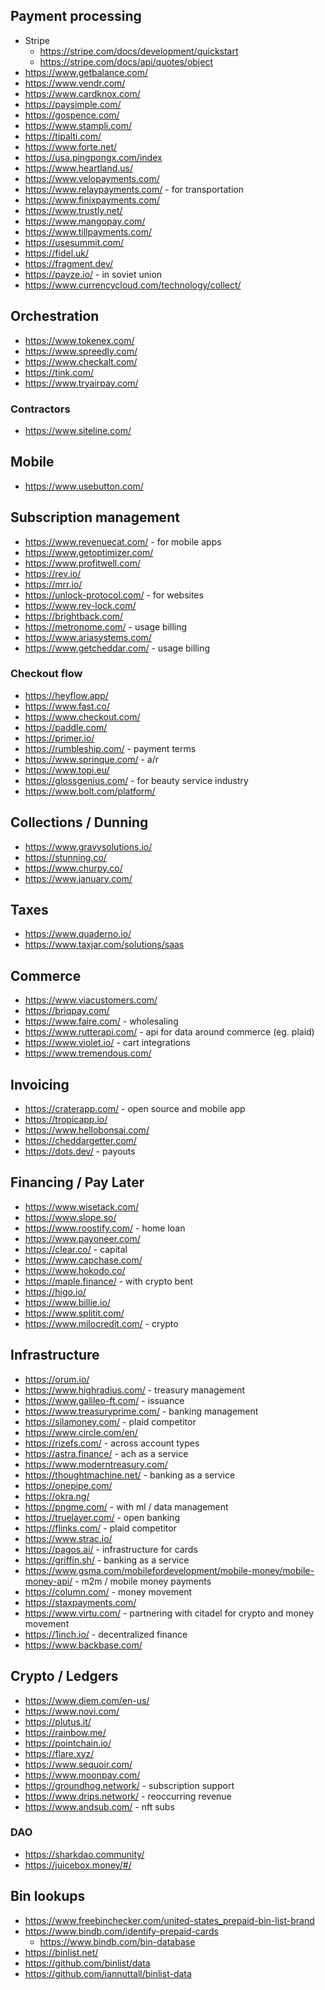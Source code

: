 ## Payment processing

- Stripe
  - https://stripe.com/docs/development/quickstart
  - https://stripe.com/docs/api/quotes/object
- https://www.getbalance.com/
- https://www.vendr.com/
- https://www.cardknox.com/
- https://paysimple.com/
- https://gospence.com/
- https://www.stampli.com/
- https://tipalti.com/
- https://www.forte.net/
- https://usa.pingpongx.com/index
- https://www.heartland.us/
- https://www.velopayments.com/
- https://www.relaypayments.com/ - for transportation
- https://www.finixpayments.com/
- https://www.trustly.net/
- https://www.mangopay.com/
- https://www.tillpayments.com/
- https://usesummit.com/
- https://fidel.uk/
- https://fragment.dev/
- https://payze.io/ - in soviet union
- https://www.currencycloud.com/technology/collect/

## Orchestration

- https://www.tokenex.com/
- https://www.spreedly.com/
- https://www.checkalt.com/
- https://tink.com/
- https://www.tryairpay.com/

### Contractors

- https://www.siteline.com/

## Mobile

- https://www.usebutton.com/

## Subscription management

- https://www.revenuecat.com/ - for mobile apps
- https://www.getoptimizer.com/
- https://www.profitwell.com/
- https://rev.io/
- https://mrr.io/
- https://unlock-protocol.com/ - for websites
- https://www.rev-lock.com/
- https://brightback.com/
- https://metronome.com/ - usage billing
- https://www.ariasystems.com/
- https://www.getcheddar.com/ - usage billing

### Checkout flow

- https://heyflow.app/
- https://www.fast.co/
- https://www.checkout.com/
- https://paddle.com/
- https://primer.io/
- https://rumbleship.com/ - payment terms
- https://www.sprinque.com/ - a/r
- https://www.topi.eu/
- https://glossgenius.com/ - for beauty service industry
- https://www.bolt.com/platform/

## Collections / Dunning

- https://www.gravysolutions.io/
- https://stunning.co/
- https://www.churpy.co/
- https://www.january.com/

## Taxes

- https://www.quaderno.io/
- https://www.taxjar.com/solutions/saas

## Commerce

- https://www.viacustomers.com/
- https://briqpay.com/
- https://www.faire.com/ - wholesaling
- https://www.rutterapi.com/ - api for data around commerce (eg. plaid)
- https://www.violet.io/ - cart integrations
- https://www.tremendous.com/

## Invoicing

- https://craterapp.com/ - open source and mobile app
- https://tropicapp.io/
- https://www.hellobonsai.com/
- https://cheddargetter.com/
- https://dots.dev/ - payouts

## Financing / Pay Later

- https://www.wisetack.com/
- https://www.slope.so/
- https://www.roostify.com/ - home loan
- https://www.payoneer.com/
- https://clear.co/ - capital
- https://www.capchase.com/
- https://www.hokodo.co/
- https://maple.finance/ - with crypto bent
- https://higo.io/
- https://www.billie.io/
- https://www.splitit.com/
- https://www.milocredit.com/ - crypto

## Infrastructure

- https://orum.io/
- https://www.highradius.com/ - treasury management
- https://www.galileo-ft.com/ - issuance
- https://www.treasuryprime.com/ - banking management
- https://silamoney.com/ - plaid competitor
- https://www.circle.com/en/
- https://rizefs.com/ - across account types
- https://astra.finance/ - ach as a service
- https://www.moderntreasury.com/
- https://thoughtmachine.net/ - banking as a service
- https://onepipe.com/
- https://okra.ng/
- https://pngme.com/ - with ml / data management
- https://truelayer.com/ - open banking
- https://flinks.com/ - plaid competitor
- https://www.strac.io/
- https://pagos.ai/ - infrastructure for cards
- https://griffin.sh/ - banking as a service
- https://www.gsma.com/mobilefordevelopment/mobile-money/mobile-money-api/ - m2m / mobile money payments
- https://column.com/ - money movement
- https://staxpayments.com/
- https://www.virtu.com/ - partnering with citadel for crypto and money movement
- https://1inch.io/ - decentralized finance
- https://www.backbase.com/

## Crypto / Ledgers

- https://www.diem.com/en-us/
- https://www.novi.com/
- https://plutus.it/
- https://rainbow.me/
- https://pointchain.io/
- https://flare.xyz/
- https://www.sequoir.com/
- https://www.moonpay.com/
- https://groundhog.network/ - subscription support
- https://www.drips.network/ - reoccurring revenue
- https://www.andsub.com/ - nft subs

### DAO

- https://sharkdao.community/
- https://juicebox.money/#/

## Bin lookups

- https://www.freebinchecker.com/united-states_prepaid-bin-list-brand
- https://www.bindb.com/identify-prepaid-cards
  - https://www.bindb.com/bin-database
- https://binlist.net/
- https://github.com/binlist/data
- https://github.com/iannuttall/binlist-data
